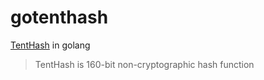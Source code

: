 # gotenthash
[TentHash](https://github.com/cessen/tenthash) in golang
> TentHash is 160-bit non-cryptographic hash function
